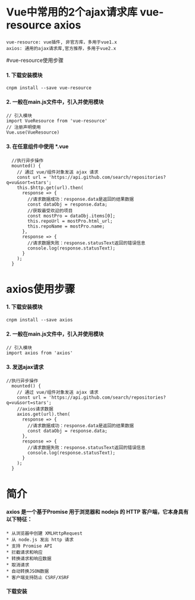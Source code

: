 # Vue中常用的2个ajax请求库  vue-resource axios
    vue-resource: vue插件, 非官方库，多用于vue1.x
    axios: 通用的ajax请求库,官方推荐，多用于vue2.x

#vue-resource使用步骤
#### 1. 下载安装模块
    cnpm install --save vue-resource
#### 2. 一般在main.js文件中，引入并使用模块
    // 引入模块
    import VueResource from 'vue-resource'
    // 注册声明使用
    Vue.use(VueResource)
#### 3. 在任意组件中使用 *.vue        
```
  //执行异步操作
  mounted() {
    // 通过 vue/组件对象发送 ajax 请求
    const url = 'https://api.github.com/search/repositories?q=vu&sort=stars';
    this.$http.get(url).then(
      response => {
        //请求数据成功：response.data是返回的结果数据
        const dataObj = response.data;
        //获取最受欢迎的项目
        const mostPro = dataObj.items[0];
        this.repoUrl = mostPro.html_url;
        this.repoName = mostPro.name;
      },
      response => {
        //请求数据失败：response.statusText返回的错误信息
        console.log(response.statusText);
      }
    );
  }
```            

# axios使用步骤
#### 1. 下载安装模块
    cnpm install --save axios  
#### 2. 一般在main.js文件中，引入并使用模块
    // 引入模块
    import axios from 'axios'
#### 3. 发送ajax请求   
```
//执行异步操作
  mounted() {
    // 通过 vue/组件对象发送 ajax 请求
    const url = 'https://api.github.com/search/repositories?q=vu&sort=stars';
    //axios请求数据
    axios.get(url).then(
      response => {
        //请求数据成功：response.data是返回的结果数据
        const dataObj = response.data;
      },
      response => {
        //请求数据失败：response.statusText返回的错误信息
        console.log(response.statusText);
      }
    );
  }
```        

# 简介
#### axios 是一个基于Promise 用于浏览器和 nodejs 的 HTTP 客户端，它本身具有以下特征：
    * 从浏览器中创建 XMLHttpRequest
    * 从 node.js 发出 http 请求
    * 支持 Promise API
    * 拦截请求和响应
    * 转换请求和响应数据
    * 取消请求
    * 自动转换JSON数据
    * 客户端支持防止 CSRF/XSRF
#### 下载安装            

      